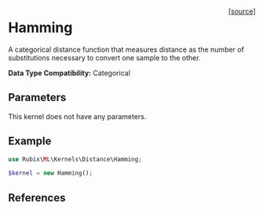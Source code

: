 <span style="float:right;"><a href="https://github.com/RubixML/ML/blob/master/src/Kernels/Distance/Hamming.php">[source]</a></span>

# Hamming
A categorical distance function that measures distance as the number of substitutions necessary to convert one sample to the other.

**Data Type Compatibility:** Categorical

## Parameters
This kernel does not have any parameters.

## Example
```php
use Rubix\ML\Kernels\Distance\Hamming;

$kernel = new Hamming();
```

## References
[^1]: R. W. Hamming. (1950). Error detecting and error correcting codes.